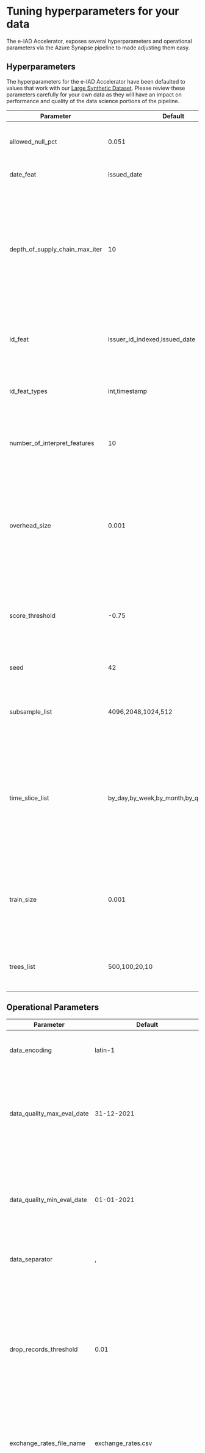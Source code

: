# Tuning hyperparameters for your data

The e-IAD Accelerator, exposes several hyperparameters and operational parameters via the Azure Synapse pipeline to made adjusting them easy.

## Hyperparameters

The hyperparameters for the e-IAD Accelerator have been defaulted to values that work with our [Large Synthetic Dataset](https://wwpsexternaldatastore.blob.core.windows.net/eiad/eIAD_Synthetic_Dataset_100M.zip?sp=r&st=2022-10-20T18:38:11Z&se=2025-10-21T02:38:11Z&spr=https&sv=2021-06-08&sr=b&sig=cuxVHDTIya20clF5ZWH%2F0L0fMNpzIYdEMmaHsuDifq8%3D). Please review these parameters carefully for your own data as they will have an impact on performance and quality of the data science portions of the pipeline.

Parameter | Default | Description
---|---|---
allowed_null_pct | 0.051 | The maximum percentage of null values that are allowed in a feature for it to be considered for anomaly detection.
date_feat | issued_date | The primary datetime field to be use for date-based features
depth_of_supply_chain_max_iter | 10 | The maximum depth of supply chain interactions to traverse before moving on to the next issuer or receiver. Increasing this value has a significant impact on performance due to the time it takes to traverse each degree of depth in the supply chain. It is recommended to increase the Azure Synapse Spark Pool capacity as well as the Azure Synapse notebook executor configurations before increasing this value.
id_feat | issuer_id_indexed,issued_date | The field containing the column names of features that are used for identification in the anomaly detection pipeline, but not included as features in the iJungle
id_feat_types | int,timestamp | The field containing the data types of features that are used for identification in the anomaly detection pipeline, but not included as features in the iJungle
number_of_interpret_features | 10 |  The number of individual features with feature importance scores from anomaly detection. Remaining features will get aggregated into a single score.
overhead_size | 0.001 | The percentage of data to sample from the full dataset to use for scoring the Isolation Forest models in determining the best Isolation Forest for your data. Use caution when increasing this value as the amount of data used will have significant performance impacts. Our testing recommends this value be less than 10M records for the Accelerator.
score_threshold | -0.75 | The maximum score that will be considered anomalous. Entries that score above this threshold will not be evaluated for feature importance. Lowering this threshold will decrease compute time for notebook 5_6_ijungle_predict_interpret.
seed | 42 | The seed used to start the random number generator used by the Isolation Forest algorithm.
subsample_list | 4096,2048,1024,512 | The list of the different subsample amounts used to train the Isolation Forests in the iJungle. These values can be modified, but only during research and development.
time_slice_list | by_day,by_week,by_month,by_quarter,by_year | These are the chronological groupings that the data can be evaluated across. Different feature aggregations, isolation forests, and anomaly detections will occur across each grouping. Allowed values are by_hour, by_day, by_week, by_month, by_quarter, by_year. Caution using by_hour and by_day on large sets of data as they can have a significant performance impact.
train_size | 0.001 | The percentage of data to sample for training the many different Isolation Forests against. Use caution when increasing this value as the amount of data used will have significant performance impacts. Our testing recommends this value be less than 10M records for the Accelerator
trees_list | 500,100,20,10 | The list of the different tree amounts used by the Isolation Forests in the iJungle. These values can be modified, but only during research and development.

## Operational Parameters

Parameter | Default | Description
---|---|---
data_encoding | latin-1 | The default encoding of the input data files. In ISO format.
data_quality_max_eval_date | 31-12-2021 | The expected max date for e-Invoicing data in the target batch. This will be used for Quality Index calculations. In the format dd-MM-YYYY.
data_quality_min_eval_date | 01-01-2021 | The expected max date for e-Invoicing data in the target batch. This will be used for Quality Index calculations. In the format dd-MM-YYYY.
data_separator | , | The separator character used in the CSV files.
drop_records_threshold | 0.01 | The percentage of null values to be allowed to remain in the data when cleaning the e-Invoicing data. If the percentage of null values exceed this percentage they will be dropped from the e-Invoicing data during data cleansing.
exchange_rates_file_name | exchange_rates.csv | The name of the exchange rate file in the exchange_rate folder.
first_year | 1950 | The minimum year of which any data should be valid. Any records with issued_date before this date will be dropped.
input_container_name | input | The name of the input container in the Azure Storage Account.
input_folder_name | *blank* | The name or path of parent folders in the input container that stores the exchange_rate, invoice, and taxpayer data. This can be used to run separate batches of data. See [Data Upload Specifications](datauploadspec.md) for more info.
local_currency_iso_code | EUR | The currency code of the e-Invoicing data in ISO format.
model_container_name | model | The name of the container where the best Isolation Forest models will be saved on the Azure Storage Account.
output_container_name | output | The name of the container where final UX ready output files will be saved on the Azure Storage Account
storage_account | eiaddataxxxxx.dfs.core.windows.net | The fully qualified name of the Azure Storage Account.
taxpayer_profile_file_name | tax_payer_profile.csv | The name of the taxpayer profile data file in the taxpayer folder.
working_container_name | working | The name of the container where intermediary working files will be saved on the Azure Storage Account.
